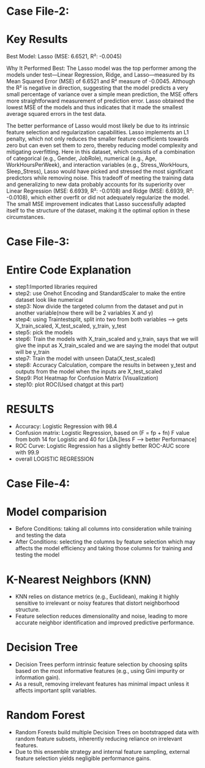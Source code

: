 # Case File-2:

# Key Results
Best Model: Lasso (MSE: 6.6521, R²: -0.0045)

Why It Performed Best:
The Lasso model was the top performer among the models under test—Linear Regression, Ridge, and Lasso—measured by its Mean Squared Error (MSE) of 6.6521 and R² measure of -0.0045. Although the R² is negative in direction, suggesting that the model predicts a very small percentage of variance over a simple mean prediction, the MSE offers more straightforward measurement of prediction error. Lasso obtained the lowest MSE of the models and thus indicates that it made the smallest average squared errors in the test data.

The better performance of Lasso would most likely be due to its intrinsic feature selection and regularization capabilities. Lasso implements an L1 penalty, which not only reduces the smaller feature coefficients towards zero but can even set them to zero, thereby reducing model complexity and mitigating overfitting. Here in this dataset, which consists of a combination of categorical (e.g., Gender, JobRole), numerical (e.g., Age, WorkHoursPerWeek), and interaction variables (e.g., Stress_WorkHours, Sleep_Stress), Lasso would have picked and stressed the most significant predictors while removing noise. This tradeoff of meeting the training data and generalizing to new data probably accounts for its superiority over Linear Regression (MSE: 6.6939, R²: -0.0108) and Ridge (MSE: 6.6939, R²: -0.0108), which either overfit or did not adequately regularize the model. The small MSE improvement indicates that Lasso successfully adapted itself to the structure of the dataset, making it the optimal option in these circumstances.



# Case File-3:
# Entire Code Explanation
- step1:Imported libraries required
- step2: use Onehot Encoding and StandardScaler to make the entire dataset look like numerical
- step3: Now divide the targeted column from the dataset and put in another variable(now there will be 2 variables X and y)
- step4: using Traintestsplit, split into two from both variables --> gets X_train_scaled, X_test_scaled, y_train, y_test
- step5: pick the models
- step6: Train the models with X_train_scaled and y_train, says that we will give the input as X_train_scaled and we are saying the model that output will be y_train
- step7: Train the model with unseen Data(X_test_scaled)
- step8: Accuracy Calculation, compare the results in between y_test and outputs from the model when the inputs are X_test_scaled
- Step9: Plot Heatmap for Confusion Matrix (Visualization)
- step10: plot ROC(Used chatgpt at this part)
# RESULTS #
- Accuracy: Logistic Regression with 98.4
- Confusion matrix: Logistic Regression, based on (F = fp + fn) F value from both 14 for Logistic and 40 for LDA.[less F --> better Performance]
- ROC Curve: Logistic Regression has a slightly better ROC-AUC score with 99.9
- overall LOGISTIC REGRESSION

# Case File-4:
# Model comparision
- Before Conditions: taking all columns into consideration while training and testing the data
- After Conditions: selecting the columns by feature selection which may affects the model efficiency and taking those columns for training and testing the model
# K-Nearest Neighbors (KNN)
- KNN relies on distance metrics (e.g., Euclidean), making it highly sensitive to irrelevant or noisy features that distort neighborhood structure.
- Feature selection reduces dimensionality and noise, leading to more accurate neighbor identification and improved predictive performance.
# Decision Tree
- Decision Trees perform intrinsic feature selection by choosing splits based on the most informative features (e.g., using Gini impurity or information gain).
- As a result, removing irrelevant features has minimal impact unless it affects important split variables.
# Random Forest
- Random Forests build multiple Decision Trees on bootstrapped data with random feature subsets, inherently reducing reliance on irrelevant features.
- Due to this ensemble strategy and internal feature sampling, external feature selection yields negligible performance gains.



